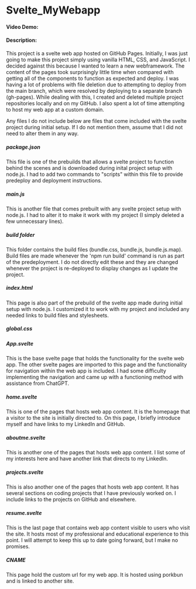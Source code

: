 # Svelte_MyWebapp
#### Video Demo:  <URL HERE>
#### Description:  
This project is a svelte web app hosted on GitHub Pages. Initially, I was just going to make this project simply using vanilla HTML, CSS, and JavaScript. I decided against this because I wanted to learn a new webframework. The content of the pages took surprisingly little time when compared with getting all of the components to function as expected and deploy. I was having a lot of problems with file deletion due to attempting to deploy from the main branch, which were resolved by deploying to a separate branch (gh-pages). While dealing with this, I created and deleted multiple project repositories locally and on my GitHub. I also spent a lot of time attempting to host my web app at a custom domain.

Any files I do not include below are files that come included with the svelte project during initial setup. If I do not mention them, assume that I did not need to alter them in any way.

##### package.json
This file is one of the prebuilds that allows a svelte project to function behind the scenes and is downloaded during inital project setup with node.js. I had to add two commands to "scripts" within this file to provide predeploy and deployment instructions.

##### main.js
This is another file that comes prebuilt with any svelte project setup with node.js. I had to alter it to make it work with my project (I simply deleted a few unnecessary lines).

##### build folder
This folder contains the build files (bundle.css, bundle.js, bundle.js.map). Build files are made whenever the 'npm run build' command is run as part of the predeployment. I do not directly edit these and they are changed whenever the project is re-deployed to display changes as I update the project.

##### index.html
This page is also part of the prebuild of the svelte app made during initial setup with node.js. I customized it to work with my project and included any needed links to build files and stylesheets.

##### global.css

##### App.svelte
This is the base svelte page that holds the functionality for the svelte web app. The other svelte pages are imported to this page and the functionality for navigation within the web app is included. I had some difficulty implementing the navigation and came up with a functioning method with assistance from ChatGPT.

##### home.svelte
This is one of the pages that hosts web app content. It is the homepage that a visitor to the site is initially  directed to. On this page, I briefly introduce myself and have links to my LinkedIn and GitHub.

##### aboutme.svelte
This is another one of the pages that hosts web app content. I list some of my interests here and have another link that directs to my LinkedIn.

##### projects.svelte
This is also another one of the pages that hosts web app content. It has several sections on coding projects that I have previously worked on. I include links to the projects on GitHub and elsewhere.

##### resume.svelte
This is the last page that contains web app content visible to users who visit the site. It hosts most of my professional and educational experience to this point. I will attempt to keep this up to date going forward, but I make no promises.

##### CNAME
This page hold the custom url for my web app. It is hosted using porkbun and is linked to another site.
